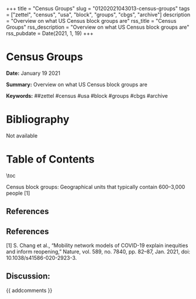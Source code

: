 +++
title = "Census Groups"
slug = "01202021043013-census-groups"
tags = ["zettel", "census", "usa", "block", "groups", "cbgs", "archive"]
description = "Overview on what US Census block groups are"
rss_title = "Census Groups"
rss_description = "Overview on what US Census block groups are"
rss_pubdate = Date(2021, 1, 19)
+++



Census Groups
=========

**Date:** January 19 2021

**Summary:** Overview on what US Census block groups are

**Keywords:** ##zettel #census #usa #block #groups #cbgs #archive

Bibliography
==========

Not available

Table of Contents
=========

\toc

Census block groups: Geographical units that typically contain 600–3,000 people [1]

## References

## References

[1] S. Chang et al., “Mobility network models of COVID-19 explain inequities and inform reopening,” Nature, vol. 589, no. 7840, pp. 82–87, Jan. 2021, doi: 10.1038/s41586-020-2923-3.
## Discussion: 

{{ addcomments }}
